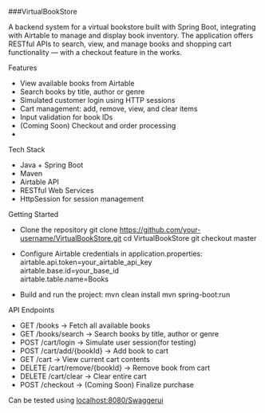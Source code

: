 ###VirtualBookStore

A backend system for a virtual bookstore built with Spring Boot, integrating with Airtable to manage and display book inventory. The application offers RESTful APIs to search, view, and manage books and shopping cart functionality — with a checkout feature in the works.

Features
- View available books from Airtable
- Search books by title, author or genre
- Simulated customer login using HTTP sessions
- Cart management: add, remove, view, and clear items
- Input validation for book IDs
- (Coming Soon) Checkout and order processing
- 
Tech Stack
- Java + Spring Boot
- Maven
- Airtable API
- RESTful Web Services
- HttpSession for session management


Getting Started
- Clone the repository
git clone https://github.com/your-username/VirtualBookStore.git
cd VirtualBookStore
git checkout master

- Configure Airtable credentials in application.properties:
airtable.api.token=your_airtable_api_key  
airtable.base.id=your_base_id  
airtable.table.name=Books

- Build and run the project:
mvn clean install
mvn spring-boot:run

API Endpoints
- GET    /books                 → Fetch all available books  
- GET    /books/search          → Search books by title, author or genre  
- POST   /cart/login            → Simulate user session(for testing)  
- POST   /cart/add/{bookId}     → Add book to cart  
- GET    /cart                  → View current cart contents  
- DELETE /cart/remove/{bookId} → Remove book from cart  
- DELETE /cart/clear           → Clear entire cart  
- POST   /checkout             → (Coming Soon) Finalize purchase  

Can be tested using [localhost:8080/Swaggerui](http://localhost:8080/swagger-ui/index.html#/)
